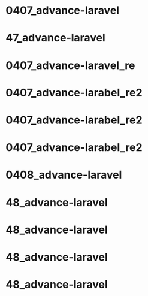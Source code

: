 # 0407_advance-laravel
# 47_advance-laravel
# 0407_advance-laravel_re
# 0407_advance-larabel_re2
# 0407_advance-larabel_re2
# 0407_advance-larabel_re2
# 0408_advance-laravel
# 48_advance-laravel
# 48_advance-laravel
# 48_advance-laravel
# 48_advance-laravel
